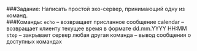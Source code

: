 ###Задание:
Написать простой эхо-сервер, принимающий одну из команд. <br>
###Команды:
`echo` – возвращает присланное сообщение calendar – возвращает клиенту текущее время в формате dd.mm.YYYY HH:MM <br>
`stop` – закрывает сервер
любая другая команда – вывод сообщения о доступных командах